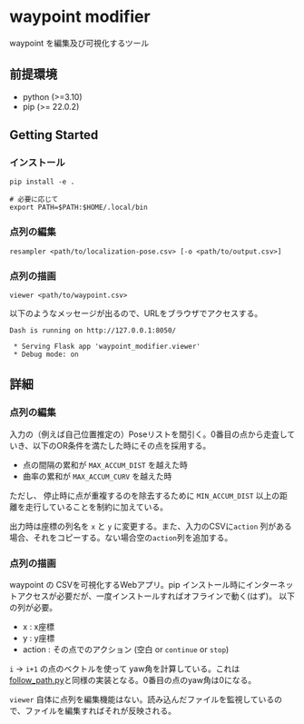 # waypoint modifier

waypoint を編集及び可視化するツール

## 前提環境

- python (>=3.10)
- pip (>= 22.0.2)

## Getting Started

### インストール

```shell
pip install -e .

# 必要に応じて
export PATH=$PATH:$HOME/.local/bin
```

### 点列の編集

```shell
resampler <path/to/localization-pose.csv> [-o <path/to/output.csv>]
```

### 点列の描画

```shell
viewer <path/to/waypoint.csv>
```

以下のようなメッセージが出るので、URLをブラウザでアクセスする。

```
Dash is running on http://127.0.0.1:8050/

 * Serving Flask app 'waypoint_modifier.viewer'
 * Debug mode: on
```


## 詳細

### 点列の編集

入力の（例えば自己位置推定の）Poseリストを間引く。0番目の点から走査していき、以下のOR条件を満たした時にその点を採用する。

- 点の間隔の累和が `MAX_ACCUM_DIST` を越えた時
- 曲率の累和が `MAX_ACCUM_CURV` を越えた時

ただし、 停止時に点が重複するのを除去するために `MIN_ACCUM_DIST` 以上の距離を走行していることを制約に加えている。

出力時は座標の列名を `x` と `y` に変更する。また、入力のCSVに`action` 列がある場合、それをコピーする。ない場合空の`action`列を追加する。


### 点列の描画

waypoint の CSVを可視化するWebアプリ。pip インストール時にインターネットアクセスが必要だが、一度インストールすればオフラインで動く(はず)。
以下の列が必要。

- x : x座標
- y : y座標
- action : その点でのアクション (空白 or `continue` or `stop`)

`i` → `i+1` の点のベクトルを使って yaw角を計算している。これは [follow_path.py](https://github.com/AbudoriLab-TC2024/penguin_nav?tab=readme-ov-file#follow_pathpy)と同様の実装となる。0番目の点のyaw角は0になる。

`viewer` 自体に点列を編集機能はない。読み込んだファイルを監視しているので、ファイルを編集すればそれが反映される。
